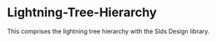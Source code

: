 # Lightning-Tree-Hierarchy
This comprises the lightning tree hierarchy with the Slds Design library.
